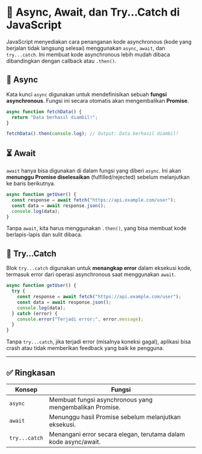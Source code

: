 # 📘 Async, Await, dan Try...Catch di JavaScript

JavaScript menyediakan cara penanganan kode asynchronous (kode yang berjalan tidak langsung selesai) menggunakan `async`, `await`, dan `try...catch`. Ini membuat kode asynchronous lebih mudah dibaca dibandingkan dengan callback atau `.then()`.


## 🔁 Async

Kata kunci `async` digunakan untuk mendefinisikan sebuah **fungsi asynchronous**. Fungsi ini secara otomatis akan mengembalikan **Promise**.

```javascript
async function fetchData() {
  return "Data berhasil diambil!";
}

fetchData().then(console.log); // Output: Data berhasil diambil!
```


## ⏳ Await

`await` hanya bisa digunakan di dalam fungsi yang diberi `async`. Ini akan **menunggu Promise diselesaikan** (fulfilled/rejected) sebelum melanjutkan ke baris berikutnya.

```javascript
async function getUser() {
  const response = await fetch("https://api.example.com/user");
  const data = await response.json();
  console.log(data);
}
```

Tanpa `await`, kita harus menggunakan `.then()`, yang bisa membuat kode berlapis-lapis dan sulit dibaca.


## 🫯 Try...Catch

Blok `try...catch` digunakan untuk **menangkap error** dalam eksekusi kode, termasuk error dari operasi asynchronous saat menggunakan `await`.

```javascript
async function getUser() {
  try {
    const response = await fetch("https://api.example.com/user");
    const data = await response.json();
    console.log(data);
  } catch (error) {
    console.error("Terjadi error:", error.message);
  }
}
```

Tanpa `try...catch`, jika terjadi error (misalnya koneksi gagal), aplikasi bisa crash atau tidak memberikan feedback yang baik ke pengguna.

---

## ✅ Ringkasan

| Konsep        | Fungsi                                                          |
| ------------- | --------------------------------------------------------------- |
| `async`       | Membuat fungsi asynchronous yang mengembalikan Promise.         |
| `await`       | Menunggu hasil Promise sebelum melanjutkan eksekusi.            |
| `try...catch` | Menangani error secara elegan, terutama dalam kode async/await. |